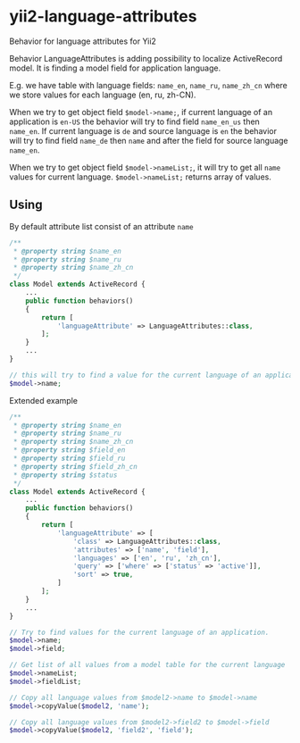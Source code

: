 # yii2-language-attributes
Behavior for language attributes for Yii2

Behavior LanguageAttributes is adding possibility to localize ActiveRecord model.
It is finding a model field for application language.

E.g. we have table with language fields: `name_en`, `name_ru`, `name_zh_cn` where we store values for each language (en, ru, zh-CN).

When we try to get object field `$model->name;`,
if current language of an application is `en-US`
the behavior will try to find field `name_en_us` then `name_en`.
If current language is `de` and source language is `en`
the behavior will try to find field `name_de` then `name` and after the field for source language `name_en`.

When we try to get object field `$model->nameList;`,
it will try to get all `name` values for current language.
`$model->nameList;` returns array of values.

Using
-----

By default attribute list consist of an attribute `name`
```php
/**
 * @property string $name_en
 * @property string $name_ru
 * @property string $name_zh_cn
 */
class Model extends ActiveRecord {
    ...
    public function behaviors()
    {
        return [
            'languageAttribute' => LanguageAttributes::class,
        ];
    }
    ...
}

// this will try to find a value for the current language of an application.
$model->name;
```

Extended example
```php
/**
 * @property string $name_en
 * @property string $name_ru
 * @property string $name_zh_cn
 * @property string $field_en
 * @property string $field_ru
 * @property string $field_zh_cn
 * @property string $status
 */
class Model extends ActiveRecord {
    ...
    public function behaviors()
    {
        return [
            'languageAttribute' => [
                'class' => LanguageAttributes::class,
                'attributes' => ['name', 'field'],
                'languages' => ['en', 'ru', 'zh_cn'],
                'query' => ['where' => ['status' => 'active']],
                'sort' => true,
            ]
        ];
    }
    ...
}

// Try to find values for the current language of an application.
$model->name;
$model->field;

// Get list of all values from a model table for the current language
$model->nameList;
$model->fieldList;

// Copy all language values from $model2->name to $model->name
$model->copyValue($model2, 'name');

// Copy all language values from $model2->field2 to $model->field
$model->copyValue($model2, 'field2', 'field');
```